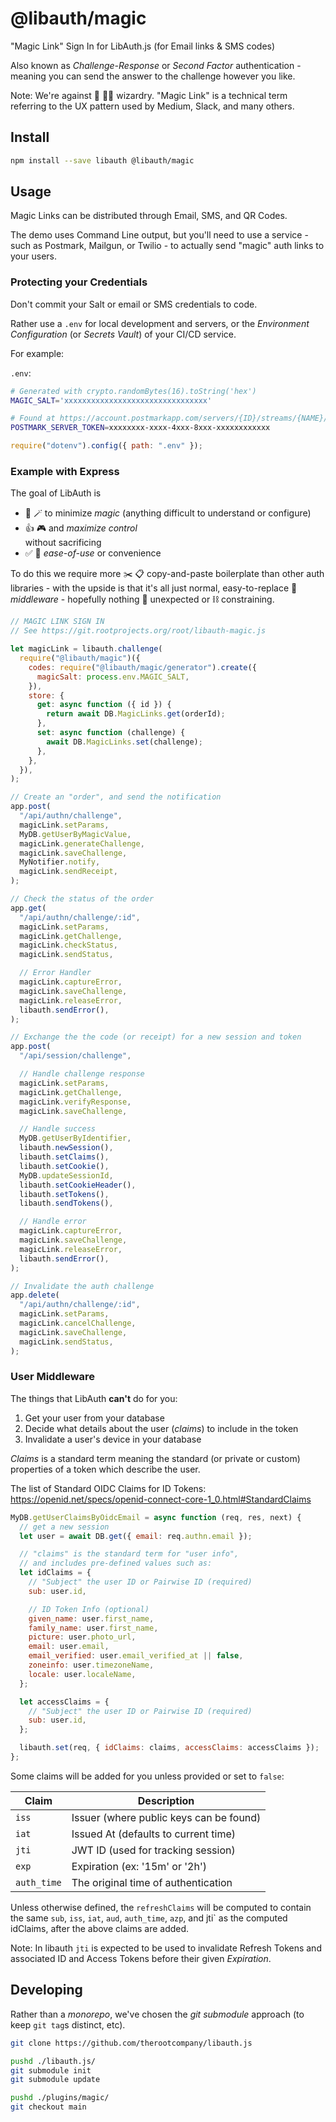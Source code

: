 # @libauth/magic

"Magic Link" Sign In for LibAuth.js (for Email links & SMS codes)

Also known as _Challenge-Response_ or _Second Factor_ authentication - meaning
you can send the answer to the challenge however you like.

Note: We're against 🚫 🧙‍♂️ wizardry. "Magic Link" is a technical term referring
to the UX pattern used by Medium, Slack, and many others.

## Install

```bash
npm install --save libauth @libauth/magic
```

## Usage

Magic Links can be distributed through Email, SMS, and QR Codes.

The demo uses Command Line output, but you'll need to use a service - such as
Postmark, Mailgun, or Twilio - to actually send "magic" auth links to your
users.

### Protecting your Credentials

Don't commit your Salt or email or SMS credentials to code.

Rather use a `.env` for local development and servers, or the _Environment
Configuration_ (or _Secrets Vault_) of your CI/CD service.

For example:

`.env`:

```bash
# Generated with crypto.randomBytes(16).toString('hex')
MAGIC_SALT='xxxxxxxxxxxxxxxxxxxxxxxxxxxxxxxx'

# Found at https://account.postmarkapp.com/servers/{ID}/streams/{NAME}/settings
POSTMARK_SERVER_TOKEN=xxxxxxxx-xxxx-4xxx-8xxx-xxxxxxxxxxxx
```

```js
require("dotenv").config({ path: ".env" });
```

### Example with Express

The goal of LibAuth is

- 🚫 🪄 to minimize _magic_ (anything difficult to understand or configure)
- 👍 🎮 and _maximize control_ \
  without sacrificing
- ✅ 🏪 _ease-of-use_ or convenience

To do this we require more ✂️ 📋 copy-and-paste boilerplate than other auth
libraries - with the upside is that it's all just normal, easy-to-replace 🥞
_middleware_ - hopefully nothing 🤔 unexpected or ⛓ constraining.

```js
// MAGIC LINK SIGN IN
// See https://git.rootprojects.org/root/libauth-magic.js

let magicLink = libauth.challenge(
  require("@libauth/magic")({
    codes: require("@libauth/magic/generator").create({
      magicSalt: process.env.MAGIC_SALT,
    }),
    store: {
      get: async function ({ id }) {
        return await DB.MagicLinks.get(orderId);
      },
      set: async function (challenge) {
        await DB.MagicLinks.set(challenge);
      },
    },
  }),
);
```

```js
// Create an "order", and send the notification
app.post(
  "/api/authn/challenge",
  magicLink.setParams,
  MyDB.getUserByMagicValue,
  magicLink.generateChallenge,
  magicLink.saveChallenge,
  MyNotifier.notify,
  magicLink.sendReceipt,
);

// Check the status of the order
app.get(
  "/api/authn/challenge/:id",
  magicLink.setParams,
  magicLink.getChallenge,
  magicLink.checkStatus,
  magicLink.sendStatus,

  // Error Handler
  magicLink.captureError,
  magicLink.saveChallenge,
  magicLink.releaseError,
  libauth.sendError(),
);

// Exchange the the code (or receipt) for a new session and token
app.post(
  "/api/session/challenge",

  // Handle challenge response
  magicLink.setParams,
  magicLink.getChallenge,
  magicLink.verifyResponse,
  magicLink.saveChallenge,

  // Handle success
  MyDB.getUserByIdentifier,
  libauth.newSession(),
  libauth.setClaims(),
  libauth.setCookie(),
  MyDB.updateSessionId,
  libauth.setCookieHeader(),
  libauth.setTokens(),
  libauth.sendTokens(),

  // Handle error
  magicLink.captureError,
  magicLink.saveChallenge,
  magicLink.releaseError,
  libauth.sendError(),
);

// Invalidate the auth challenge
app.delete(
  "/api/authn/challenge/:id",
  magicLink.setParams,
  magicLink.cancelChallenge,
  magicLink.saveChallenge,
  magicLink.sendStatus,
);
```

### User Middleware

The things that LibAuth **can't** do for you:

1. Get your user from your database
2. Decide what details about the user (_claims_) to include in the token
3. Invalidate a user's device in your database

_Claims_ is a standard term meaning the standard (or private or custom)
properties of a token which describe the user.

The list of Standard OIDC Claims for ID Tokens:
<https://openid.net/specs/openid-connect-core-1_0.html#StandardClaims>

```js
MyDB.getUserClaimsByOidcEmail = async function (req, res, next) {
  // get a new session
  let user = await DB.get({ email: req.authn.email });

  // "claims" is the standard term for "user info",
  // and includes pre-defined values such as:
  let idClaims = {
    // "Subject" the user ID or Pairwise ID (required)
    sub: user.id,

    // ID Token Info (optional)
    given_name: user.first_name,
    family_name: user.first_name,
    picture: user.photo_url,
    email: user.email,
    email_verified: user.email_verified_at || false,
    zoneinfo: user.timezoneName,
    locale: user.localeName,
  };

  let accessClaims = {
    // "Subject" the user ID or Pairwise ID (required)
    sub: user.id,
  };

  libauth.set(req, { idClaims: claims, accessClaims: accessClaims });
};
```

Some claims will be added for you unless provided or set to `false`:

| Claim       | Description                             |
| ----------- | --------------------------------------- |
| `iss`       | Issuer (where public keys can be found) |
| `iat`       | Issued At (defaults to current time)    |
| `jti`       | JWT ID (used for tracking session)      |
| `exp`       | Expiration (ex: '15m' or '2h')          |
| `auth_time` | The original time of authentication     |

Unless otherwise defined, the `refreshClaims` will be computed to contain the
same `sub`, `iss`, `iat`, `aud`, `auth_time`, `azp`, and jti` as the computed
idClaims, after the above claims are added.

Note: In libauth `jti` is expected to be used to invalidate Refresh Tokens and
associated ID and Access Tokens before their given _Expiration_.

## Developing

Rather than a _monorepo_, we've chosen the _git submodule_ approach (to keep
`git tag`s distinct, etc).

```bash
git clone https://github.com/therootcompany/libauth.js
```

```bash
pushd ./libauth.js/
git submodule init
git submodule update
```

```bash
pushd ./plugins/magic/
git checkout main
```
